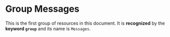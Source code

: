 # Group Messages
This is the first group of resources in this document. It is **recognized** by
the **keyword `group`** and its name is `Messages`.
